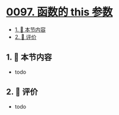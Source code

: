 # [0097. 函数的 this 参数](https://github.com/tnotesjs/TNotes.typescript/tree/main/notes/0097.%20%E5%87%BD%E6%95%B0%E7%9A%84%20this%20%E5%8F%82%E6%95%B0)

<!-- region:toc -->

- [1. 🎯 本节内容](#1--本节内容)
- [2. 🫧 评价](#2--评价)

<!-- endregion:toc -->

## 1. 🎯 本节内容

- todo

## 2. 🫧 评价

- todo

